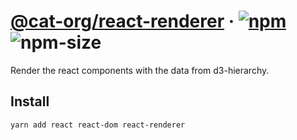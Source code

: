 # [@cat-org/react-renderer][website] · <!-- badges.start -->[![npm][npm-image]][npm-link] ![npm-size][npm-size-image]

[npm-image]: https://img.shields.io/npm/v/@cat-org/react-renderer.svg
[npm-link]: https://www.npmjs.com/package/@cat-org/react-renderer
[npm-size-image]: https://img.shields.io/bundlephobia/minzip/@cat-org/react-renderer.svg

<!-- badges.end -->

[website]: https://cat-org.github.io/core/react-renderer

Render the react components with the data from d3-hierarchy.

## Install

```sh
yarn add react react-dom react-renderer
```
